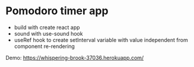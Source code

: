 # Pomodoro timer app

- build with create react app
- sound with use-sound hook
- useRef hook to create setInterval variable with value independent from component re-rendering

Demo: https://whispering-brook-37036.herokuapp.com/
